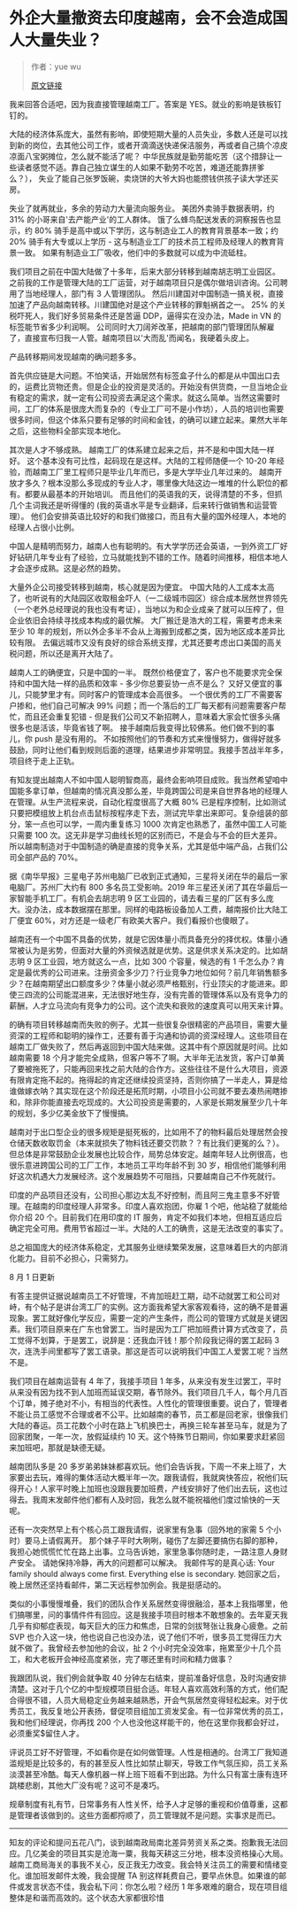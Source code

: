 # 外企大量撤资去印度越南，会不会造成国人大量失业？

>作者：yue wu
>
>[原文链接](https://www.zhihu.com/question/378846730/answer/1319030757)

我来回答合适吧，因为我直接管理越南工厂。答案是 YES。就业的影响是铁板钉钉的。

大陆的经济体系庞大，虽然有影响，即使短期大量的人员失业，多数人还是可以找到新的岗位，去其他公司工作，或者开滴滴送快递保洁服务，再或者自己搞个凉皮凉面八宝粥摊位，怎么就不能活了呢？
中华民族就是勤劳能吃苦（这个措辞让一些读者感觉不适。靠自己独立谋生的人如果不勤劳不吃苦，难道还能靠拼爹么？），
失业了能自己张罗饭碗，卖烧饼的大爷大妈也能攒钱供孩子读大学还买房。

失业了就再就业，多余的劳动力大量流向服务业。
美团外卖骑手数据表明，约 31% 的小哥来自'去产能产业'的工人群体。
饿了么蜂鸟配送发表的洞察报告也显示，约 80% 骑手是高中或以下学历，这与制造业工人的教育背景基本一致；约 20% 骑手有大专或以上学历 - 这与制造业工厂的技术员工程师及经理人的教育背景一致。
如果有制造业工厂吸收，他们中的多数就可以成为中流砥柱。

我们项目之前在中国大陆做了十多年，后来大部分转移到越南胡志明工业园区。
之前我的工作是管理大陆的工厂运营，对于越南项目只是偶尔做培训咨询。公司聘用了当地经理人，部门有 3 人管理团队。
然后川建国对中国制造一搞关税，直接加速了产品向越南转移。川建国绝对是这个产业转移的罪魁祸首之一。
25% 的关税吓死人，我们好多贸易条件还是苦逼 DDP，逼得实在没办法，Made in VN 的标签能节省多少利润啊。
公司同时大刀阔斧改革，把越南的部门管理团队解雇了，直接宣布归我一人管。越南项目以'大而乱'而闻名，我硬着头皮上。

产品转移期间发现越南的确问题多多。

首先供应链是大问题。不怕笑话，开始居然有标签盒子什么的都是从中国出口去的，运费比货物还贵。但是企业的投资是灵活的。开始没有供货商，一旦当地企业有稳定的需求，就一定有公司投资去满足这个需求。就这么简单。当然这需要时间，工厂的体系是很庞大而复杂的（专业工厂可不是小作坊），人员的培训也需要很多时间，但这个体系只要有足够的时间和金钱，的确可以建立起来。果然大半年之后，这些物料全部实现本地化。

其次是人才不够成熟。
越南工厂的体系建立起来之后，并不是和中国大陆一样好。
这个基本没有可比性，起码现在是这样。大陆的工程师随便一个 10-20 年经验，而越南工厂里工程师只是毕业几年而已，多是大学毕业几年过来的。
越南开放才多久？根本没那么多现成的专业人才，哪里像大陆这边一堆堆的什么职位的都有。都要从最基本的开始培训。
而且他们的英语我的天，说得清楚的不多，但抓几个主词我还是听得懂的 (我的英语水平是专业翻译，后来转行做销售和运营管理）。
他们会安排英语比较好的和我们做接口，而且有大量的国外经理人，本地的经理人占很小比例。

中国人是精明而努力，越南人也有聪明的。有大学学历还会英语，一到外资工厂好好钻研几年专业有了经验，立马就能找到不错的工作。随着时间推移，相信本地人才会逐步成熟。这是必然的趋势。

大量外企公司接受转移到越南，核心就是因为便宜。
中国大陆的人工成本太高了，也听说有的大陆园区收取租金吓人（一二级城市园区）综合成本居然世界领先（一个老外总经理说的我也没有考证），当地以为和企业成亲了就可以压榨了，但企业依旧会持续寻找成本构成的最优解。
大厂搬迁是浩大的工程，需要考虑未来至少 10 年的规划，所以外企多半不会从上海搬到成都之类，因为地区成本差异比较有限。
去偏远城市又没有良好的综合系统支撑，尤其还要考虑出口美国的高关税问题，所以还是离开大陆了。

越南人工的确便宜，只是中国的一半。
既然价格便宜了，客户也不能要求完全保持和中国大陆一样的品质和效率 - 多少你总要妥协一点不是么？
又好又便宜的事儿，只能梦里才有。同时客户的管理成本会高很多。
一个很优秀的工厂不需要客户掺和，他们自己可解决 99% 问题；而一个落后的工厂每天都有问题需要客户帮忙，而且还会重复犯错 - 但是我们公司又不新招聘人，意味着大家会忙很多头痛很多也是活该，毕竟省钱了啊。
接手越南后我变得比较佛系。他们做不到的事儿，你 push 是没有用的。
不如按照他们的节奏和方式来慢慢努力，做得好就多鼓励，同时让他们看到规则后面的道理，结果进步非常明显。我接手苦战半年多，项目终于走上正轨。

有知友提出越南人不如中国人聪明智商高，最终会影响项目成败。我当然希望咱中国能多拿订单，但越南的情况真没那么差，毕竟跨国公司是来自世界各地的经理人在管理。从生产流程来说，自动化程度很高了大概 80% 已是程序控制，比如测试只要把模组放上机台点击鼠标按程序走下去，测试完毕拿出来即可。复杂组装的部分，笨一点也可以学，一周内重复练习 1000 次肯定也熟悉了，虽然中国工人可能只需要 100 次。这无非是学习曲线长短的区别而已，不是会与不会的巨大差异。所以越南制造对于中国制造的确是直接的竞争关系，尤其是低中端产品，占我们公司全部产品的 70%。

据《南华早报》三星电子苏州电脑厂已收到正式通知，三星将关闭在华的最后一家电脑厂。苏州厂大约有 800 多名员工受影响。2019 年三星还关闭了其在华最后一家智能手机工厂。有机会去胡志明 9 区工业园的，请去看三星的厂区有多么庞大。没办法，成本数据摆在那里。同样的电路板设备加人工费，越南报价比大陆工厂便宜 60%，对方还是一级老厂有欧美大客户。我们看报价也傻眼了。

越南还有一个中国不具备的优势，就是它因体量小而具备充分的择优权。体量小通常被认为是劣势，但面对大量的外资候选就是优势。这是供求关系决定的。比如胡志明 9 区工业园，地方就这么一点，比如 300 个容量，候选的有 1 千怎么办？肯定是最优秀的公司进来。注册资金多少刀？行业竞争力地位如何？前几年销售额多少？在越南期望出口额度多少？体量小就必须严格甄别，行业顶尖的才能进来。即使三四流的公司能混进来，无法很好地生存，没有完善的管理体系以及有竞争力的薪酬，人才立马流向有竞争力的公司。这个流失和衰败的速度真可以用天来计算。

的确有项目转移越南而失败的例子。尤其一些很复杂很精密的产品项目，需要大量资深的工程师和聪明的操作工，还要有善于沟通和协调的资深经理人。这些项目在越南工厂做失败了，然后再返回到中国大陆来做。这其中有个原因就是时间。比如越南需要 18 个月才能完全成熟，但客户等不了啊。大半年无法发货，客户订单黄了要被拖死了，只能再回来找之前大陆的合作方。这些往往不是什么大项目，资源有限肯定拖不起的。拖得起的肯定还继续投资坚持，否则你搞了一半走人，算是给谁做嫁衣呐？其实现在这个阶段还是拓荒时期，小项目小公司就不要去凑热闹瞎掺和，除非你能直接去吃现成的。大公司投资是需要的，人家是长期发展至少几十年的规划，多少亿美金放下了慢慢搞。

越南对于出口型企业的很多规矩是挺死板的，比如用不了的物料最后处理居然会按仓储天数收取罚金（本来就损失了物料钱还要交罚款？？有比我们更冤的么？）。但总体是非常鼓励企业发展也比较合作，局势总体安定。越南年轻人比例很高，也很乐意进跨国公司的工厂工作，本地员工平均年龄不到 30 岁，相信他们能够利用好这次机遇大力发展经济。这个发展趋势不可阻挡，只要越南自己不作死就行。

印度的产品项目还没有，公司担心那边太乱不好控制，而且阿三鬼主意多不好管理。在越南的印度经理人非常多。印度人喜欢抱团，你雇 1 个吧，他站稳了就能给你介绍 20 个。目前我们在用印度的 IT 服务，肯定不如我们本地，但相互适应后确定完全可用。费用节省超过一半。大陆的人工的确贵，这是无法改变的事实了。

总之祖国庞大的经济体系稳定，尤其服务业继续繁荣发展，这意味着巨大的内部消化能力。目前不必担心，只需努力。

8 月 1 日更新

有答主提供证据说越南员工不好管理，不肯加班赶工期，动不动就罢工和公司对峙，有个帖子是讲台湾工厂的实例。这方面我希望大家客观看待，这的确不是普遍现象。罢工就好像化学反应，需要一定的产生条件，而公司的管理方式就是关键因素。我们项目原来在广东也曾罢工。当时是因为工厂把加班费计算方式改变了，员工觉得不划算，于是罢工，说辞是：还我血汗钱！那个阶段我记得的罢工起码 3 次，连洗手间里都写了罢工语录。那这是否可以说明我们中国工人爱罢工呢？当然不是。

我们项目在越南运营有 4 年了，我接手项目 1 年多，从来没有发生过罢工，平时从来没有因为找不到人加班而延误交期，春节除外。我们项目几千人，每个月几百个订单，摊子绝对不小，有相当的代表性。人性化的管理很重要。说白了，管理者不能让员工感觉不合理或者不公平。比如越南的春节，员工都是回老家，很像我们大陆的春运。员工花数个小时在路上飞机换巴士，再换三轮车甚至马车，就是为了回家团聚，一年一次，放假延续约 10 天。这个特殊节日期间，你如果要求赶紧回来加班吧，那就是缺德无疑。

越南团队多是 20 多岁弟弟妹妹都喜欢玩。他们会告诉我，下周一不来上班了，大家要出去玩，难得的集体活动大概半年一次。跟我请假，我就爽快答应，祝他们玩得开心！人家平时晚上加班也没跟我要加班费，产线安排好了他们出去玩，这也过得去。我周末发邮件他们都有人及时回，我怎么就不能祝福他们度过愉快的一天呢。

还有一次突然早上有个核心员工跟我请假，说家里有急事（回外地的家需 5 个小时）要马上请假离开。
那个妹子平时大咧咧，碰伤了左脚还要搞伤右脚的那种，我担心她慌慌忙忙在路上出事。立马告诉她，家里急事你随时走，一路注意人身财产安全。
请她保持冷静，再大的问题都可以解决。
我邮件写的是真心话: Your family should always come first. Everything else is secondary.
她回家之后，晚上居然还坚持看邮件，第二天远程参加例会。我是挺感动的。

类似的小事慢慢堆叠，我们的团队合作关系居然变得很融洽，基本上我指哪里，他们搞哪里，问的事情件件有回应。这是我接手项目时根本不敢想象的。去年夏天我几乎有抑郁症表现，每天巨大的压力和焦虑，日常的剑拔弩张让我身心疲惫。之前 SVP 也介入这一块，他也说自己也没办法，说了他们不听，很多员工觉得压力大就不做了。我曾经去参加他的会议，扯 2 个小时完全没效率，拖累至少十几个员工，和大老板开会神经高度紧张，完了哪还里有时间和精力做事？

我跟团队说，我们例会就争取 40 分钟左右结束，提前准备好信息，及时沟通安排清楚。这对于几个亿的中型规模项目挺合适。年轻人喜欢高效利落的方式，他们配合得很不错，人员大局稳定业务越来越熟悉，开会气氛居然变得轻松起来。对于优秀员工，我反复地公开表扬，督促项目组加工资发奖金。有一位非常优秀的员工，我和他们经理说，你再找 200 个人也没他这样能干的，他在这里你我都会好过，必须重奖$留住人才。

评说员工好不好管理，不如看你是在如何做管理。人性是相通的。台湾工厂我知道滥规矩是比较多的，有的甚至反人性比如禁止聊天，导致工作气氛压抑，员工关系淡漠甚至冷酷。每天人像机器一样上班下班看不到出路。为什么只有富士康有连环跳楼悲剧，其他大厂没有呢？这可不是凑巧。

规章制度有礼有节，日常事务有人性关怀，给予人才足够的重视和价值尊重，这都是管理者该做到的。这些方面都捋顺了，员工管理就不是问题。实事求是而已。

*******

知友的评论和提问五花八门，谈到越南政局南北差异劳资关系之类。抱歉我无法回应。几亿美金的项目其实是沧海一粟，我每天耕这三分地，根本没资格操心大局。越南工商局海关的事我不关心，反正我无力改变。我会特关注员工的需要和情绪变化。谁加班发邮件太晚，我会提醒 TA 别这样耗费自己，要早点休息。如果谁的邮件或发言状态不佳，我会私下问：你怎么啦？经历 1 年多艰难的磨合，现在项目组整体是和谐而高效的。这个状态大家都很珍惜
